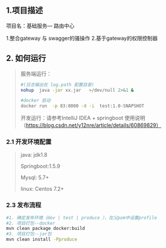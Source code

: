 ## 1.项目描述

项目名：基础服务— 路由中心

1.整合gateway 与 swagger的骚操作
2.基于gateway的权限控制器


## 2. 如何运行


> 服务端运行：
>
> ```bash
> #(日志输出在 log.path 配置目录)
> nohup  java -jar xx.jar   >/dev/null 2>&1 &
> ```
>
> ```bash
> #docker 启动 
> docker run  -p 83:8080 -d -i  test:1.0-SNAPSHOT
> ```
>
> 开发运行：请参考IntelliJ IDEA + springboot  使用说明（https://blog.csdn.net/y12nre/article/details/60869829）

### 2.1 开发环境配置

> java:   jdk1.8 
>
> Springboot:1.5.9
>
> Mysql: 5.7+
>
> linux: Centos 7.2+ 


### 2.3 发布流程

```bash
#1. 确定发布环境（dev | test | produce ），在父pom中设置profile
#2. 项目打包--docker
mvn clean package docker:build
#3. 项目打包--jar包
mvn clean install -Pproduce

```



